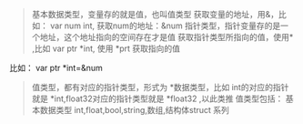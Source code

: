 > 基本数据类型，变量存的就是值，也叫值类型
> 获取变量的地址，用&，比如： var num int, 获取num的地址：&num
> 指针类型，指针变量存的是一个地址，这个地址指向的空间存在才是值
> 获取指针类型所指向的值，使用* ,比如 var ptr *int, 使用 *prt 获取指向的值
 
 比如： var ptr *int=&num

> 值类型，都有对应的指针类型，形式为 *数据类型，比如 int的对应的指针就是 *int,float32对应的指针类型就是 *float32 ,以此类推
> 值类型包括： 基本数据类型 int,float,bool,string,数组,结构体struct 系列

  
